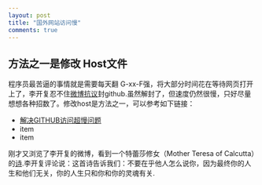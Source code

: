 ```yaml
---
layout: post
title: "国外网站访问慢"
comments: true
---
```


## 方法之一是修改 Host文件

程序员最苦逼的事情就是需要每天翻 G-xx-F强，将大部分时间花在等待网页打开上了，李开复忍不住[微博抗议](http://tech.qq.com/a/20130123/000133.htm)封github.虽然解封了，但速度仍然很慢，只好尽量想想各种招数了。修改host是方法之一，可以参考如下链接：

<!--more-->

- [解决GITHUB访问超慢问题](http://zengrong.net/post/2092.htm)
- item
- item

刚才又浏览了李开复的微博，看到一个特蕾莎修女（Mother Teresa of Calcutta）的[诗](http://t1.qpic.cn/mblogpic/fe0fdf597ced39072e20/460).李开复评论说：这首诗告诉我们：不要在乎他人怎么说你，因为最终你的人生和他们无关，你的人生只和你和你的灵魂有关.